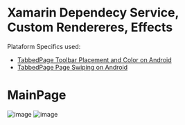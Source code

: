 # Xamarin Dependecy Service, Custom Rendereres, Effects
Plataform Specifics used:
  - [TabbedPage Toolbar Placement and Color on Android](https://docs.microsoft.com/en-us/xamarin/xamarin-forms/platform/android/tabbedpage-toolbar-placement-color)
  - [TabbedPage Page Swiping on Android](https://docs.microsoft.com/en-us/xamarin/xamarin-forms/platform/android/tabbedpage-page-swiping)
# MainPage
![image](https://user-images.githubusercontent.com/52639107/112733541-f22cb200-8f16-11eb-866b-47044844c5f3.png)
![image](https://user-images.githubusercontent.com/52639107/112733571-1be5d900-8f17-11eb-9367-bd6edb32f4a1.png)

